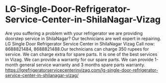# LG-Single-Door-Refrigerator-Service-Center-in-ShilaNagar-Vizag
Are you suffering a problem with your refrigerator we are providing doorstep service in ShilaNagar? Our technicians are well expert in repairing. LG Single Door Refrigerator Service Center in ShilaNagar Vizag Call now: 8688821484, 8688821488.Our technicians can charge 350 rupees for service. We can charge extra for spare parts. It is one of the best services in Vizag. We can provide a warranty for our spare parts. We can provide 1-month general service warranty and 3 months spare parts warranty.  https://lgrefrigeratorservicecenterinvizag.com/lg-single-door-refrigerator-service-center-in-shilanagar-vizag/
